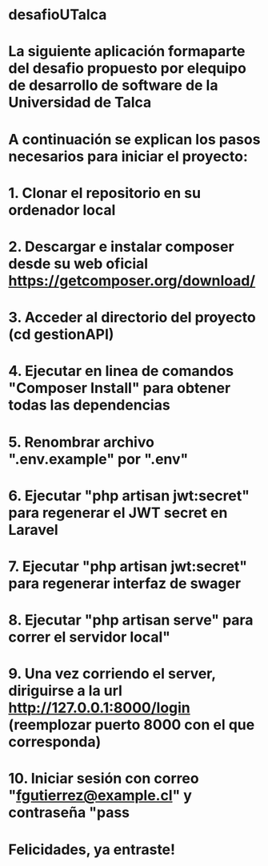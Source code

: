 # desafioUTalca

# La siguiente aplicación formaparte del desafio propuesto por elequipo de desarrollo de software de la Universidad de Talca

# A continuación se explican los pasos necesarios para iniciar el proyecto:
#
# 1. Clonar el repositorio en su ordenador local
# 2. Descargar e instalar composer desde su web oficial https://getcomposer.org/download/
# 3. Acceder al directorio del proyecto (cd gestionAPI)
# 4. Ejecutar en linea de comandos "Composer Install" para obtener todas las dependencias
# 5. Renombrar archivo ".env.example" por ".env"
# 6. Ejecutar "php artisan jwt:secret" para regenerar el JWT secret en Laravel
# 7. Ejecutar "php artisan jwt:secret" para regenerar interfaz de swager
# 8. Ejecutar "php artisan serve" para correr el servidor local"
# 9. Una vez corriendo el server, diriguirse a la url http://127.0.0.1:8000/login (reemplozar puerto 8000 con el que corresponda)
# 10. Iniciar sesión con correo "fgutierrez@example.cl" y contraseña "pass
# Felicidades, ya entraste!
#